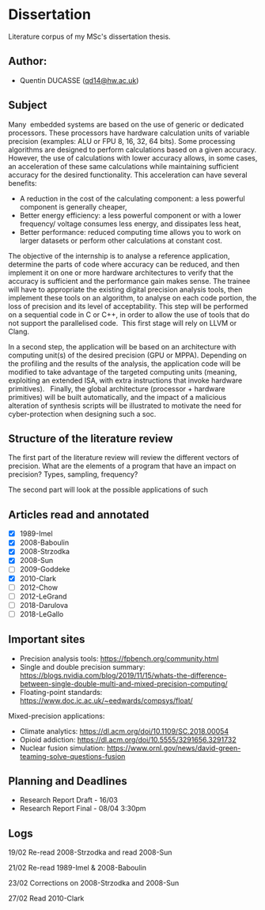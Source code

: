 # Dissertation
Literature corpus of my MSc's dissertation thesis.

## Author:
- Quentin DUCASSE (qd14@hw.ac.uk)

## Subject

Many  embedded systems are based on the use of generic or dedicated processors.
These processors have hardware calculation units of variable precision (examples:
ALU or FPU 8, 16, 32, 64 bits).
Some processing algorithms are designed to perform calculations based on a given
accuracy. However, the use of calculations with lower accuracy allows, in some
cases, an acceleration of these same calculations while maintaining sufficient
accuracy for the desired functionality. This acceleration can have several
benefits:
- A reduction in the cost of the calculating component: a less powerful component
is generally cheaper,
- Better energy efficiency: a less powerful component or with a lower frequency/
voltage consumes less energy, and dissipates less heat,
- Better performance: reduced computing time allows you to work on larger datasets
or perform other calculations at constant cost.

The objective of the internship is to analyse a reference application, determine
the parts of code where accuracy can be reduced, and then implement it on one or
more hardware architectures to verify that the accuracy is sufficient and the
performance gain makes sense.
The trainee will have to appropriate the existing digital precision analysis
tools, then implement these tools on an algorithm, to analyse on each code
portion, the loss of precision and its level of acceptability. This step will be
performed on a sequential code in C or C++, in order to allow the use of tools
that do not support the parallelised code.  This first stage will rely on LLVM
or Clang.

In a second step, the application will be based on an architecture with computing
unit(s) of the desired precision (GPU or MPPA). Depending on the profiling and
the results of the analysis, the application code will be modified to take
advantage of the targeted computing units (meaning, exploiting an extended ISA,
with extra instructions that invoke hardware primitives).  
Finally, the global architecture (processor + hardware primitives) will be built
automatically, and the impact of a malicious alteration of synthesis scripts will
be illustrated to motivate the need for cyber-protection when designing such a soc.

## Structure of the literature review
The first part of the literature review will review the different vectors of
precision. What are the elements of a program that have an impact on precision?
Types, sampling, frequency?

The second part will look at the possible applications of such

## Articles read and annotated

- [X] 1989-Imel
- [X] 2008-Baboulin
- [X] 2008-Strzodka
- [X] 2008-Sun
- [ ] 2009-Goddeke
- [X] 2010-Clark
- [ ] 2012-Chow
- [ ] 2012-LeGrand
- [ ] 2018-Darulova
- [ ] 2018-LeGallo

## Important sites
- Precision analysis tools: https://fpbench.org/community.html
- Single and double precision summary: https://blogs.nvidia.com/blog/2019/11/15/whats-the-difference-between-single-double-multi-and-mixed-precision-computing/
- Floating-point standards: https://www.doc.ic.ac.uk/~eedwards/compsys/float/

Mixed-precision applications:
- Climate analytics: https://dl.acm.org/doi/10.1109/SC.2018.00054
- Opioid addiction: https://dl.acm.org/doi/10.5555/3291656.3291732
- Nuclear fusion simulation: https://www.ornl.gov/news/david-green-teaming-solve-questions-fusion


## Planning and Deadlines

- Research Report Draft - 16/03
- Research Report Final - 08/04 3:30pm

## Logs

19/02
Re-read 2008-Strzodka and read 2008-Sun

21/02
Re-read 1989-Imel & 2008-Baboulin

23/02
Corrections on 2008-Strzodka and 2008-Sun

27/02
Read 2010-Clark

